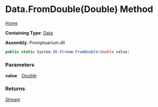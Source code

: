 # Data\.FromDouble\(Double\) Method

[Home](../../../README.md)

**Containing Type**: [Data](../README.md)

**Assembly**: Promptuarium\.dll

```csharp
public static System.IO.Stream FromDouble(double value)
```

### Parameters

**value** &ensp; [Double](https://docs.microsoft.com/en-us/dotnet/api/system.double)

### Returns

[Stream](https://docs.microsoft.com/en-us/dotnet/api/system.io.stream)

